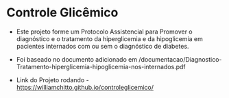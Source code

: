 # Controle Glicêmico
- Este projeto forme um Protocolo Assistencial para Promover o diagnóstico e o tratamento da hiperglicemia e da hipoglicemia em pacientes internados com ou sem o diagnóstico de diabetes. 

- Foi baseado no documento adicionado  em /documentacao/Diagnostico-Tratamento-hiperglicemia-hipoglicemia-nos-internados.pdf

- Link do Projeto rodando - https://williamchitto.github.io/controleglicemico/